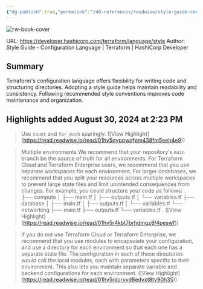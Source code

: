 ```yaml
---
{"dg-publish":true,"permalink":"/40-references/readwise/style-guide-configuration-language-terraform-hashi-corp-developer/","tags":["rw/articles"]}
---
```


![rw-book-cover](https://developer.hashicorp.com/og-image/terraform.jpg)
  
URL: https://developer.hashicorp.com/terraform/language/style
Author: Style Guide - Configuration Language | Terraform | HashiCorp Developer

## Summary

Terraform's configuration language offers flexibility for writing code and structuring directories. Adopting a style guide helps maintain readability and consistency. Following recommended style conventions improves code maintenance and organization.

## Highlights added August 30, 2024 at 2:23 PM
>Use `count` and `for_each` sparingly. ([View Highlight] (https://read.readwise.io/read/01hv5qypqwqfpm438fm5eeh4e9))


>Multiple environments
>We recommend that your repository's `main` branch be the source of truth for all environments. For Terraform Cloud and Terraform Enterprise users, we recommend that you use separate workspaces for each environment. For larger codebases, we recommend that you split your resources across multiple workspaces to prevent large state files and limit unintended consequences from changes. For example, you could structure your code as follows:
>.
>├── compute
>│ ├── main.tf
>│ ├── outputs.tf
>│ └── variables.tf
>├── database
>│ ├── main.tf
>│ ├── outputs.tf
>│ └── variables.tf
>└── networking
>├── main.tf
>├── outputs.tf
>└── variables.tf
>. ([View Highlight] (https://read.readwise.io/read/01hv5r4kbt7brhdmgz8f4peswf))


>If you do not use Terraform Cloud or Terraform Enterprise, we recommend that you use modules to encapsulate your configuration, and use a directory for each environment so that each one has a separate state file. The configuration in each of these directories would call the local modules, each with parameters specific to their environment. This also lets you maintain separate variable and backend configurations for each environment. ([View Highlight] (https://read.readwise.io/read/01hv5rdcrvvd8edvxt8tv90h35))



